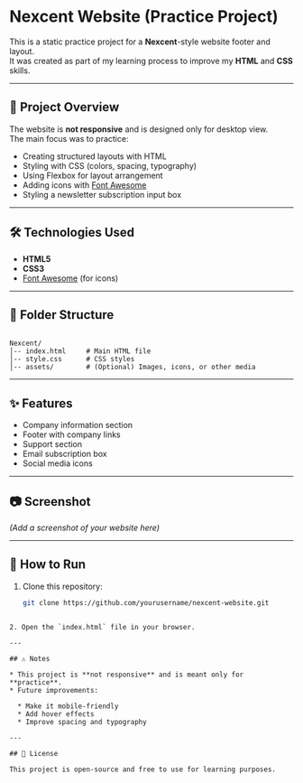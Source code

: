 # Nexcent Website (Practice Project)

This is a static practice project for a **Nexcent**-style website footer and layout.  
It was created as part of my learning process to improve my **HTML** and **CSS** skills.

---

## 📌 Project Overview
The website is **not responsive** and is designed only for desktop view.  
The main focus was to practice:
- Creating structured layouts with HTML
- Styling with CSS (colors, spacing, typography)
- Using Flexbox for layout arrangement
- Adding icons with [Font Awesome](https://fontawesome.com/)
- Styling a newsletter subscription input box

---

## 🛠️ Technologies Used
- **HTML5**
- **CSS3**
- [Font Awesome](https://fontawesome.com/) (for icons)

---

## 📂 Folder Structure
```

Nexcent/
│-- index.html     # Main HTML file
│-- style.css      # CSS styles
│-- assets/        # (Optional) Images, icons, or other media

````

---

## ✨ Features
- Company information section
- Footer with company links
- Support section
- Email subscription box
- Social media icons

---

## 📷 Screenshot
*(Add a screenshot of your website here)*

---

## 🚀 How to Run
1. Clone this repository:
   ```bash
   git clone https://github.com/yourusername/nexcent-website.git
````

2. Open the `index.html` file in your browser.

---

## ⚠️ Notes

* This project is **not responsive** and is meant only for **practice**.
* Future improvements:

  * Make it mobile-friendly
  * Add hover effects
  * Improve spacing and typography

---

## 📜 License

This project is open-source and free to use for learning purposes.

